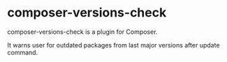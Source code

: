 # composer-versions-check

composer-versions-check is a plugin for Composer.

It warns user for outdated packages from last major versions after update command. 
